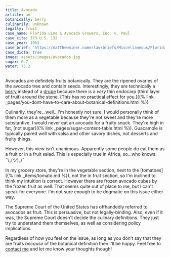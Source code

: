 ```yaml
---
title: Avocado
article: an
botanically: berry
culinarily: unknown
legally: fruit
case_name: Florida Lime & Avocado Growers, Inc. v. Paul
case_cite: 373 U.S. 132
case_year: 1963
case_brief: 'https://matthewminer.name/law/briefs/Miscellaneous/Florida+Lime+amp+Avocado+Growers,+Inc.+v.+Paul'
case_dicta: true
image: assets/images/avocados.jpg
sugar: 0.7
water: 73.2
---
```

Avocados are definitely fruits botanically. They are the ripened ovaries of the avocado tree and contain seeds. Interestingly, they are technically a <a href="{% link _types/berry.html %}">berry</a> instead of a <a href="{% link _types/drupe.html %}">drupe</a> because there is a *very* thin endocarp (third layer of fruit) around the stone. [This has no practical effect for you.]({% link _pages/you-dont-have-to-care-about-botanical-definitions.html %})

Culinarily, they're...well...I'm honestly not sure. I would personally think of them more as a vegetable because they're not sweet and they're more substantive. I would never eat an avocado for a fruity snack. They're high in fat, [not sugar]({% link _pages/sugar-content-table.html %}). Guacamole is typically paired well with salsa and other savory dishes, not desserts and fruity things.

However, this view isn't unanimous. Apparently some people do eat them as a fruit or in a fruit salad. This is especially true in Africa, so...who knows. ¯\\\_(ツ)_/¯  

In my grocery store, they're in the vegetable section, next to the [tomatoes]({% link _items/tomato.md %}), not the in fruit section, so I'm inclined to think my intuition is correct. However there are frozen avocado cubes by the frozen fruit as well. That seems quite out of place to me, but I can't speak for everyone. I'm not sure enough to be dogmatic on this issue either way.

The Supreme Court of the United States has offhandedly referred to avocados as fruit. This is persuasive, but not legally-binding. Also, even if it was, the Supreme Court doesn't decide the culinary definitions. They just try to understand them themselves, as well as considering policy implications.

Regardless of how you feel on the issue, as long as you don't say that they are fruits *because* of the botanical definition then I'll be happy. Feel free to <a href="mailto:mminer237@gmail.com">contact me</a> and let me know your thoughts though!